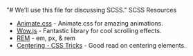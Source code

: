 "# We'll use this file for discussing SCSS." 
SCSS Resources
 * [Animate.css](https://daneden.github.io/animate.css/) - Animate.css for amazing animations.
 * [Wow.js](https://wowjs.uk/docs.html) - Fantastic library for cool scrolling effects.
 * [REM](https://snook.ca/archives/html_and_css/font-size-with-rem) - em, px, & rem
 * [Centering - CSS Tricks](https://css-tricks.com/centering-css-complete-guide/) - Good read on centering elements.
